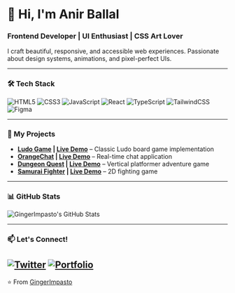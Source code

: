 # 👋 Hi, I'm Anir Ballal

### Frontend Developer | UI Enthusiast | CSS Art Lover

I craft beautiful, responsive, and accessible web experiences. Passionate about design systems, animations, and pixel-perfect UIs.

---

### 🛠️ Tech Stack

![HTML5](https://img.shields.io/badge/-HTML5-E34F26?style=flat&logo=html5&logoColor=white)
![CSS3](https://img.shields.io/badge/-CSS3-1572B6?style=flat&logo=css3&logoColor=white)
![JavaScript](https://img.shields.io/badge/-JavaScript-F7DF1E?style=flat&logo=javascript&logoColor=black)
![React](https://img.shields.io/badge/-React-61DAFB?style=flat&logo=react&logoColor=black)
![TypeScript](https://img.shields.io/badge/-TypeScript-3178C6?style=flat&logo=typescript&logoColor=white)
![TailwindCSS](https://img.shields.io/badge/-TailwindCSS-06B6D4?style=flat&logo=tailwind-css&logoColor=white)
![Figma](https://img.shields.io/badge/-Figma-F24E1E?style=flat&logo=figma&logoColor=white)

---

### 🎨 My Projects

- **[Ludo Game](https://github.com/GingerImpasto/ludo-game) | [Live Demo](https://ludo-game-chi-three.vercel.app/)** – Classic Ludo board game implementation  
- **[OrangeChat](https://www.anirballal.me/projects/orange-chat) | [Live Demo](https://orangechat-kzif.onrender.com/)** – Real-time chat application  
- **[Dungeon Quest](https://www.anirballal.me/projects/dungeon-quest) | [Live Demo](https://dungeon-quest-six.vercel.app/)** – Vertical platformer adventure game  
- **[Samurai Fighter](https://www.anirballal.me/projects/samurai-fighter) | [Live Demo](https://samurai-fighter-pied.vercel.app/)** – 2D fighting game  

---

### 📊 GitHub Stats

![GingerImpasto's GitHub Stats](https://github-readme-stats.vercel.app/api?username=GingerImpasto&show_icons=true&theme=dracula)

---

### 📫 Let's Connect!

[![Twitter](https://img.shields.io/badge/-Twitter-1DA1F2?style=flat&logo=twitter&logoColor=white)](https://twitter.com/Anir_Ballal)
[![Portfolio](https://img.shields.io/badge/-Portfolio-FF7139?style=flat&logo=vercel&logoColor=white)](https://anirballal.me)
---

⭐ From [GingerImpasto](https://github.com/GingerImpasto)

